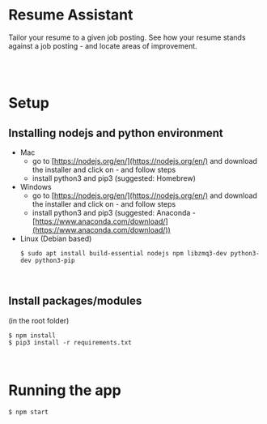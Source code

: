 # Resume Assistant
Tailor your resume to a given job posting. See how your resume stands against a job posting - and locate areas of improvement.<br/><br/>

<img alt="" src="https://www.dropbox.com/s/x33g37oi4q7p7r5/rezume_comparison.png?dl=0">
<img alt="" src="https://www.dropbox.com/s/i8wqw3wbhepjq33/topic_plot.png?dl=0">

# Setup
## Installing nodejs and python environment
* Mac
    * go to [https://nodejs.org/en/](https://nodejs.org/en/) and download the installer and click on - and follow steps
    * install python3 and pip3 (suggested: Homebrew)
* Windows
    * go to [https://nodejs.org/en/](https://nodejs.org/en/) and download the installer and click on - and follow steps
    * install python3 and pip3 (suggested: Anaconda - [https://www.anaconda.com/download/](https://www.anaconda.com/download/))
* Linux (Debian based)
    ```
    $ sudo apt install build-essential nodejs npm libzmq3-dev python3-dev python3-pip
    ```

<br/>

## Install packages/modules
(in the root folder)
```
$ npm install
$ pip3 install -r requirements.txt
```

<br/>

# Running the app
```
$ npm start
```